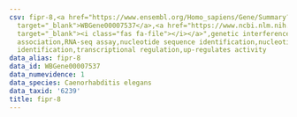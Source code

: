 ```yaml
---
csv: fipr-8,<a href="https://www.ensembl.org/Homo_sapiens/Gene/Summary?db=core;g=WBGene00007537"
  target="_blank">WBGene00007537</a>,<a href="https://www.ncbi.nlm.nih.gov/pubmed/27496166"
  target="_blank"><i class="fas fa-file"></i></a>",genetic interference,functional
  association,RNA-seq assay,nucleotide sequence identification,nucleotide sequence
  identification,transcriptional regulation,up-regulates activity
data_alias: fipr-8
data_id: WBGene00007537
data_numevidence: 1
data_species: Caenorhabditis elegans
data_taxid: '6239'
title: fipr-8
---
```

